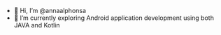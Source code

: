 - 👋 Hi, I’m @annaalphonsa
- 🌱 I’m currently exploring Android application development using both JAVA and Kotlin

<!---
annaalphonsa/annaalphonsa is a ✨ special ✨ repository because its `README.md` (this file) appears on your GitHub profile.
You can click the Preview link to take a look at your changes.
--->
